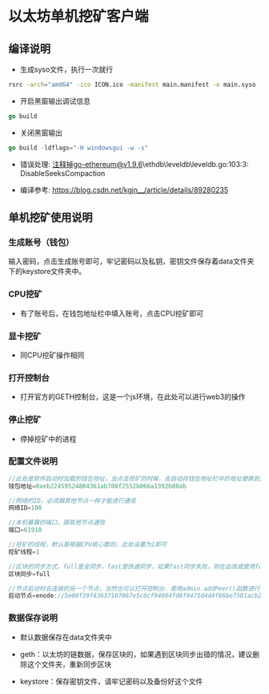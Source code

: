 # 以太坊单机挖矿客户端

## 编译说明

- 生成syso文件，执行一次就行

```bash
rsrc -arch="amd64" -ico ICON.ico -manifest main.manifest -o main.syso
```

- 开启黑窗输出调试信息

```go
go build
```

- 关闭黑窗输出

```go
go build -ldflags="-H windowsgui -w -s"
```

- 错误处理: 注释掉go-ethereum@v1.9.6\ethdb\leveldb\leveldb.go:103:3: DisableSeeksCompaction

- 编译参考: https://blog.csdn.net/kgjn__/article/details/89280235



## 单机挖矿使用说明

### 生成账号（钱包）

输入密码，点击生成账号即可，牢记密码以及私钥，密钥文件保存着data文件夹下的keystore文件夹中。

### CPU挖矿

- 有了账号后，在钱包地址栏中填入账号，点击CPU挖矿即可

### 显卡挖矿

- 同CPU挖矿操作相同

### 打开控制台

- 打开官方的GETH控制台，这是一个js环境，在此处可以进行web3的操作

### 停止挖矿

- 停掉挖矿中的进程

### 配置文件说明

```js
//此处是软件启动时加载的钱包地址，当点击挖矿的时候，会自动将钱包地址栏中的地址替换到此处
钱包地址=0xeb22459524804361ab700f2552b066a1392b80ab

//网络的ID，必须跟其他节点一样才能进行通信
网络ID=100

//本机暴露的端口，跟其他节点通信
端口=61910

//挖矿的线程，默认是根据CPU核心数的，此处设置为1即可
挖矿线程=1

//区块的同步方式，full是全同步，fast是快速同步，如果fast同步失败，则在此改成使用full进行同步
区块同步=full

//节点启动时去连接的另一个节点，当然也可以打开控制台，使用admin.addPeer()函数进行添加，添加后下次会自动尝试连接
启动节点=enode://5e00f29f43637107067e5c0cf94004fd8f9475d4d4f86be7501acb20f54a3ad3d2d70ec5c660dbb86656560a5e19892bf1cf38c65ae8202e54a2eb7fe144bbb1@192.168.105.215:61910
```

### 数据保存说明

- 默认数据保存在data文件夹中

- geth：以太坊的链数据，保存区块的，如果遇到区块同步出错的情况，建议删除这个文件夹，重新同步区块

- keystore：保存密钥文件，请牢记密码以及备份好这个文件

